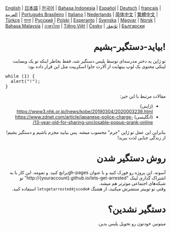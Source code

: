 <p class="fonttools-rtl"><a href="/hamukazu/lets-get-arrested/blob/master/README.md">English</a> | <a href="/hamukazu/lets-get-arrested/blob/master/README.ja.md">日本語</a> | <a href="/hamukazu/lets-get-arrested/blob/master/README.ko.md">한국어</a> | <a href="/hamukazu/lets-get-arrested/blob/master/README.in.md">Bahasa Indonesia</a> | <a href="/hamukazu/lets-get-arrested/blob/master/README.es.md">Español</a> | <a href="/hamukazu/lets-get-arrested/blob/master/README.de.md">Deutsch</a> | <a href="/hamukazu/lets-get-arrested/blob/master/README.fr.md">français</a> | <a href="/hamukazu/lets-get-arrested/blob/master/README.ar.md" class="fonttools-rtl">العربية</a> | <a href="/hamukazu/lets-get-arrested/blob/master/README.pt-br.md">Português Brasileiro</a> | <a href="/hamukazu/lets-get-arrested/blob/master/README.it.md">Italiano</a> | <a href="/hamukazu/lets-get-arrested/blob/master/README.nl.md">Nederlands</a> | <a href="/hamukazu/lets-get-arrested/blob/master/README.zh_hans.md">简体中文</a> | <a href="/hamukazu/lets-get-arrested/blob/master/README.zh_hant.md">繁體中文</a> | <a href="/hamukazu/lets-get-arrested/blob/master/README.tr.md">Türkçe</a> | <a href="/hamukazu/lets-get-arrested/blob/master/README.bn.md">বাংলা</a>  | <a href="/hamukazu/lets-get-arrested/blob/master/README.ru.md">Русский</a> | <a href="/hamukazu/lets-get-arrested/blob/master/README.pl.md">Polski</a> | <a href="/hamukazu/lets-get-arrested/blob/master/README.eo.md">Esperanto</a> | <a href="/hamukazu/lets-get-arrested/blob/master/README.se.md">Svenska</a> | <a href="/hamukazu/lets-get-arrested/blob/master/README.hu.md">Magyar</a> | <a href="/hamukazu/lets-get-arrested/blob/master/README.no.md">Norsk</a> | <a href="/hamukazu/lets-get-arrested/blob/master/README.ms.md">Bahasa Malaysia</a> | <a href="/hamukazu/lets-get-arrested/blob/master/README.th.md">ภาษาไทย</a> | <a href="/hamukazu/lets-get-arrested/blob/master/README.vi.md">Tiếng Việt</a> | <a href="/hamukazu/lets-get-arrested/blob/master/README.cz.md">Česky</a> | <a href="/hamukazu/lets-get-arrested/blob/master/README.ug.md" class="fonttools-rtl">ئۇيغۇر</a> | <a href="/hamukazu/lets-get-arrested/blob/master/README.bg.md">Български</a></p>
<h1 dir="rtl">!بیاید-دستگیر-بشیم</h1>
<p dir="rtl">
تو ژاپن یه دختر مدرسه‌ای توسط پلیس دستگیر شد، فقط بخاطر اینکه تو یک وبسایت لینکی محتوی یک لوپ بینهایت از آلارت جاوا اسکریپت مثل این قرار داده بود:
</p>

<pre>
while (1) {
  alert("!");
}
</pre>
<p dir="rtl">
مقالات مرتبط با این خبر:
</p>

<ul dir="rtl">
<li>(ژاپنی) <a href="https://www3.nhk.or.jp/lnews/kobe/20190304/2020003239.html" rel="nofollow">https://www3.nhk.or.jp/lnews/kobe/20190304/2020003239.html</a></li>
<li>(انگلیسی) <a href="https://www.zdnet.com/article/japanese-police-charge-13-year-old-for-sharing-unclosable-popup-prank-online/" rel="nofollow">https://www.zdnet.com/article/japanese-police-charge-13-year-old-for-sharing-unclosable-popup-prank-online/</a></li>
</ul>
<p dir="rtl">
بنابراین این عمل تو ژاپن "جرم" محسوب میشه. پس بیایید مجرم باشیم و دستگیر بشیم!
<br>
از زندگی جنایی لذت ببرید!
</p>

<h1 dir="rtl">روش دستگیر شدن</h1>
<p dir="rtl">
آسونه. این پروژه رو فورک کنید و با عنوان gh-pagesبرانچ کنید. و تمومه.
 این کار با به اشتراک گذاری لینک "http://{youraccount}.github.io/lets-get-arrested" تو شبکه‌های اجتماعی موثرتر هم میشه.
<br>
 وقتی تو توییتر منتشرش میکنید، از هشتگ <code>#letsgetarrested4jscode</code>
 استفاده کنید.
</p>
<h1 dir="rtl">دستگیر نشدین؟</h1>
<p dir="rtl">
میتونین خودتون رو تحویل پلیس بدین.
</p>
